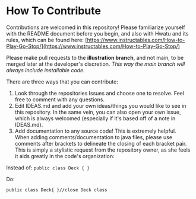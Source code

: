 # How To Contribute

Contributions are welcomed in this repository!  Please familiarize yourself with the README document before you begin, and also with Hwatu and its rules, which can be found here: [https://www.instructables.com/How-to-Play-Go-Stop/](https://www.instructables.com/How-to-Play-Go-Stop/)

Please make pull requests to the **illustration branch**, and not main, to be merged later at the developer's discretion.  *This way the main branch will always include installable code.* 

There are three ways that you can contribute:
1. Look through the repositories Issues and choose one to resolve.  Feel free to comment with any questions.
2. Edit IDEAS.md and add your own ideas/things you would like to see in this repository.  In the same vein, you can also open your own issue, which is always welcomed (especially if it's based off of a note in IDEAS.md).
3. Add documentation to any source code!  This is extremely helpful.  
  When adding comments/documentation to java files, please use comments after brackets to delineate the closing of each bracket pair.  This is simply a stylistic request from the repository owner, as she feels it aids greatly in the code's organization:
  
Instead of:
`public class Deck {
}`

Do:

`public class Deck{
}//close Deck class`
